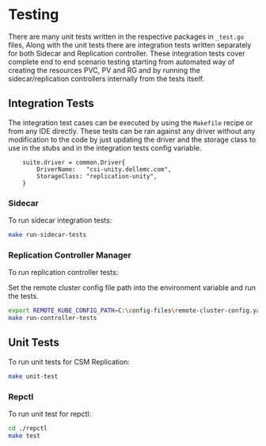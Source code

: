 # Testing
There are many unit tests written in the respective packages in `_test.go` files, Along with the unit tests there are integration tests written separately for both Sidecar and Replication controller. These integration tests cover complete end to end scenario testing starting from automated way of creating the resources PVC, PV and RG and by running the sidecar/replication controllers internally from the tests itself.

## Integration Tests
The integration test cases can be executed by using the `Makefile` recipe or from any IDE directly. These tests can be ran against any driver without any modification to the code by just updating the driver and the storage class to use in the stubs and in the integration tests config variable.

```
	suite.driver = common.Driver{
		DriverName:   "csi-unity.dellemc.com",
		StorageClass: "replication-unity",
	}
```
### Sidecar
To run sidecar integration tests: 

```bash
make run-sidecar-tests
```

### Replication Controller Manager
To run replication controller tests:

Set the remote cluster config file path into the environment variable and run the tests.

```bash
export REMOTE_KUBE_CONFIG_PATH=C:\config-files\remote-cluster-config.yaml
make run-controller-tests
```

## Unit Tests
To run unit tests for CSM Replication: 

```bash
make unit-test
```

### Repctl
To run unit test for repctl:

```bash
cd ./repctl
make test
```